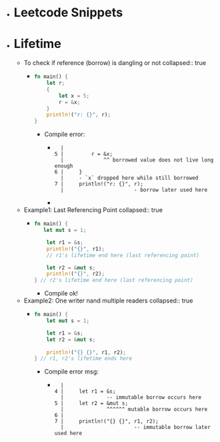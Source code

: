 - # Leetcode Snippets
- # Lifetime
	- To check if reference (borrow) is dangling or not
	  collapsed:: true
		- ```rust
		  fn main() {
		      let r;
		      {
		          let x = 5;
		          r = &x;
		      }
		      println!("r: {}", r);
		  }
		  ```
			- Compile error:
				- ```
				    |
				  5 |         r = &x;
				    |             ^^ borrowed value does not live long enough
				  6 |     }
				    |     - `x` dropped here while still borrowed
				  7 |     println!("r: {}", r);
				    |                       - borrow later used here
				  ```
				-
	- Example1: Last Referencing Point
	  collapsed:: true
		- ```rust
		  fn main() {
		     let mut s = 1;
		  
		      let r1 = &s;
		      println!("{}", r1);
		      // r1's lifetime end here (last referencing point)
		  
		      let r2 = &mut s;
		      println!("{}", r2);
		  } // r2's lifetime end here (last referencing point)
		  ```
			- Compile ok!
	- Example2: One writer nand multiple readers
	  collapsed:: true
		- ```rust
		  fn main() {
		      let mut s = 1;
		  
		      let r1 = &s;
		      let r2 = &mut s;
		      
		      println!("{} {}", r1, r2);
		  } // r1, r2's lifetime ends here
		  ```
			- Compile error msg:
				- ```
				    |
				  4 |     let r1 = &s;
				    |              -- immutable borrow occurs here
				  5 |     let r2 = &mut s;
				    |              ^^^^^^ mutable borrow occurs here
				  6 |     
				  7 |     println!("{} {}", r1, r2);
				    |                       -- immutable borrow later used here
				  ```